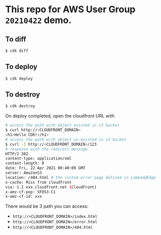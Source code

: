# This repo for AWS User Group `20210422` demo.

## To diff
```bash
$ cdk diff
```

## To deploy
```bash
$ cdk deploy
```

## To destroy
```bash
$ cdk destroy
```

On deploy completed, open the cloudfront URL with

```bash
# access the path with object existed in s3 bucket
$ curl http://<CLOUDFRONT_DOMAIN>
<h1>Hello CDK!</h1>
# access the path with object un-existed in s3 bucket
$ curl -I http://<CLOUDFRONT_DOMAIN>/123
# response with the redirect message
HTTP/2 302 
content-type: application/xml
content-length: 0
date: Fri, 22 Apr 2021 08:40:09 GMT
server: AmazonS3
location: /404.html # the custom error page defined in Lambda@Edge
x-cache: Miss from cloudfront
via: 1.1 xxx.cloudfront.net (CloudFront)
x-amz-cf-pop: SFO53-C1
x-amz-cf-id: xxx
```

There would be 3 path you can access:

* `http://<CLOUDFRONT_DOMAIN>/index.html`
* `http://<CLOUDFRONT_DOMAIN>/error.html`
* `http://<CLOUDFRONT_DOMAIN>/404.html`

